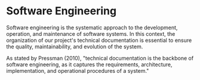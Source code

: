 # Software Engineering

Software engineering is the systematic approach to the development, operation, and maintenance of software systems. In this context, the organization of our project's technical documentation is essential to ensure the quality, maintainability, and evolution of the system.

As stated by Pressman (2010), "technical documentation is the backbone of software engineering, as it captures the requirements, architecture, implementation, and operational procedures of a system."